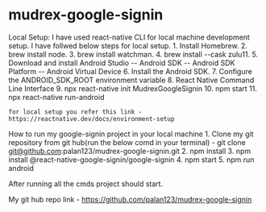 # mudrex-google-signin


Local Setup:
    I have used react-native CLI for local machine development setup. I have follwed below steps for local setup.
    1. Install Homebrew.
    2. brew install node.
    3. brew install watchman.
    4. brew install --cask zulu11.
    5. Download and install Android Studio
        -- Android SDK
        -- Android SDK Platform
        -- Android Virtual Device
    6. Install the Android SDK.
    7. Configure the ANDROID_SDK_ROOT environment variable
    8. React Native Command Line Interface
    9. npx react-native init MudrexGoogleSignin
    10. npm start
    11. npx react-native run-android

    for local setup you refer this link - https://reactnative.dev/docs/environment-setup


How to run my google-signin project in your local machine
    1. Clone my git repository from git hub(run the below comd in your terminal)
        - git clone git@github.com:palan123/mudrex-google-signin.git
    2. npm install
    3. npm install @react-native-google-signin/google-signin
    4. npm start
    5. npm run android

After running all the cmds project should start.

My git hub repo link - https://github.com/palan123/mudrex-google-signin
